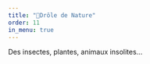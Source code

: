 ```yaml
---
title: "🍄Drôle de Nature"
order: 11
in_menu: true
---
```

Des insectes, plantes, animaux insolites... 